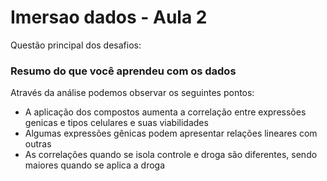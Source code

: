 # Imersao dados - Aula 2

Questão principal dos desafios:

### Resumo do que você aprendeu com os dados

Através da análise podemos observar os seguintes pontos:
* A aplicação dos compostos aumenta a correlação entre expressões genicas e tipos celulares e suas viabilidades
* Algumas expressões gênicas podem apresentar relações lineares com outras
* As correlações quando se isola controle e droga são diferentes, sendo maiores quando se aplica a droga